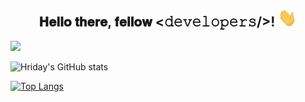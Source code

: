 <div align="center">
<h2> 𝐇𝐞𝐥𝐥𝐨 𝐭𝐡𝐞𝐫𝐞, 𝐟𝐞𝐥𝐥𝐨𝐰 <𝚍𝚎𝚟𝚎𝚕𝚘𝚙𝚎𝚛𝚜/>! <img src="https://github.com/ABSphreak/ABSphreak/blob/master/gifs/Hi.gif" width="30px"></h2>
</div>

<div align="center" width="50">


</div>

<div align="left">

![](https://camo.githubusercontent.com/992babdffd8c74a1502de375fbdf7e4d54773242/68747470733a2f2f6d656469612e67697068792e636f6d2f6d656469612f53576f536b4e36447854737a71494b4571762f67697068792e676966)
</div>


![Hriday's GitHub stats](https://github-readme-stats.vercel.app/api?username=HridayAg0102&show_icons=true&theme=radical)


  [![Top Langs](https://github-readme-stats.vercel.app/api/top-langs/?username=HridayAg0102&show_icons=true&theme=radical)](https://github.com/HridayAg0102/github-readme-stats)
